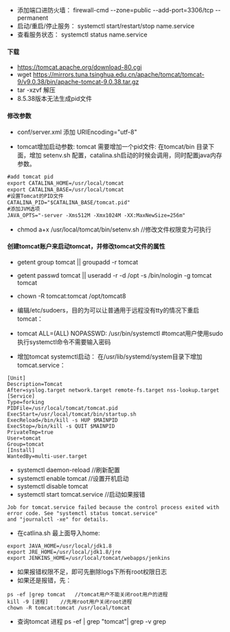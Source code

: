 
-  添加端口进防火墙： firewall-cmd --zone=public --add-port=3306/tcp --permanent
-  启动/重启/停止服务： systemctl start/restart/stop name.service
-  查看服务状态：  systemctl status name.service

####    下载
-   https://tomcat.apache.org/download-80.cgi
-   wget https://mirrors.tuna.tsinghua.edu.cn/apache/tomcat/tomcat-9/v9.0.38/bin/apache-tomcat-9.0.38.tar.gz
-   tar -xzvf 解压
-   8.5.38版本无法生成pid文件

####    修改参数
-   conf/server.xml   添加 URIEncoding="utf-8"

-  tomcat增加启动参数:
   tomcat 需要增加一个pid文件:
   在tomcat/bin 目录下面，增加 setenv.sh 配置，catalina.sh启动的时候会调用，同时配置java内存参数。
```xml   
#add tomcat pid
export CATALINA_HOME=/usr/local/tomcat
export CATALINA_BASE=/usr/local/tomcat
#设置Tomcat的PID文件
CATALINA_PID="$CATALINA_BASE/tomcat.pid"
#添加JVM选项
JAVA_OPTS="-server -Xms512M -Xmx1024M -XX:MaxNewSize=256m"
```
-   chmod a+x /usr/local/tomcat/bin/setenv.sh    //修改文件权限变为可执行
####  创建tomcat账户来启动tomcat，并修改tomcat文件的属性
-   getent group tomcat || groupadd -r tomcat
-   getent passwd tomcat || useradd -r -d /opt -s /bin/nologin -g tomcat tomcat
-   chown -R tomcat:tomcat /opt/tomcat8
-   编辑/etc/sudoers，目的为可以让普通用于远程没有tty的情况下重启tomcat：
-   tomcat ALL=(ALL) NOPASSWD: /usr/bin/systemctl #tomcat用户使用sudo 执行systemctl命令不需要输入密码

-  增加tomcat systemctl启动：
    在/usr/lib/systemd/system目录下增加tomcat.service：
```text
[Unit]
Description=Tomcat
After=syslog.target network.target remote-fs.target nss-lookup.target
[Service]
Type=forking
PIDFile=/usr/local/tomcat/tomcat.pid
ExecStart=/usr/local/tomcat/bin/startup.sh
ExecReload=/bin/kill -s HUP $MAINPID
ExecStop=/bin/kill -s QUIT $MAINPID
PrivateTmp=true
User=tomcat
Group=tomcat
[Install]
WantedBy=multi-user.target
```
-   systemctl daemon-reload    //刷新配置
-   systemctl enable tomcat   //设置开机启动
-   systemctl disable tomcat
-   systemctl start tomcat.service     //启动如果报错
~~~text
Job for tomcat.service failed because the control process exited with error code. See "systemctl status tomcat.service" 
and "journalctl -xe" for details.  
~~~
-   在catlina.sh 最上面导入home: 
~~~text
export JAVA_HOME=/usr/local/jdk1.8  
export JRE_HOME=/usr/local/jdk1.8/jre
export JENKINS_HOME=/usr/local/tomcat/webapps/jenkins
~~~

-   如果报错权限不足，即可先删除logs下所有root权限日志
-   如果还是报错，先：
~~~text
ps -ef |grep tomcat   //tomcat用户不能关闭root用户的进程
kill -9 [进程]    //先用root用户关闭root进程
chown -R tomcat:tomcat /usr/local/tomcat
~~~

-   查询tomcat 进程  ps -ef | grep "tomcat"| grep -v grep

